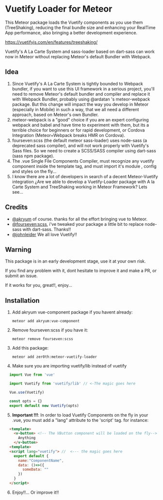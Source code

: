 # Vuetify Loader for Meteor
This Meteor package loads the Vuetify components as you use them (TreeShaking), reducing the final bundle size and enhancing your RealTime App performance, also bringing a better development experience.

https://vuetifyjs.com/en/features/treeshaking/

Vuetify's A La Carte System and sass-loader based on dart-sass can work now in Meteor without replacing Meteor's default Bundler with Webpack.

## Idea 
1. Since Vuetify's A La Carte System is tightly bounded to Webpack bundler, if you want to use this UI framework in a serious project, you'll need to remove Meteor's default bundler and compiler and replace it with Webpack Bundler, probably using @ardatan 's meteor-webpack package. But this change will impact the way you develop in Meteor (especially in Mobile) in such a way, that we all need a different approach, based on Meteor's own Bundler.
2. meteor-webpack is a "good" choice if you are an expert configuring webpack and babel and have time to experiment with them, but its a terrible choice for beginners or for rapid development, or Cordova Integration (Meteor+Webpack breaks HMR on Cordova).
3. fourseven:scss (the default meteor sass-loader) uses node-sass (a deprecated sass compiler), and will not work properly with Vuetify's Sass files. So we need to create a SCSS/SASS compiler using dart-sass (sass npm package).
4. The .vue Single File Components Compiler, must recognize  any vuetify component inside the template tag, and must import it's module , config and styles on the fly...
5. I know there are a lot of developers in search of a decent Meteor-Vuetify integration ¿Are we able to develop a Vuetify-Loader package with A la Carte System and TreeShaking working in Meteor Framework? Lets see... 

## Credits
* [@akryum](https://github.com/Akryum) of course. thanks for all the effort bringing vue to Meteor.
* [@fourseven:scss](https://github.com/Meteor-Community-Packages/meteor-scss), i've tweaked your package a little bit to replace node-sass with dart-sass. Thanks!!
* [@johnleider](https://github.com/johnleider) We all love Vuetify!!

## Warning
This package is in an early development stage, use it at your own risk.

If you find any problem with it, dont hesitate to improve it and make a PR, or submit an issue.

If it works for you, great!!, enjoy...

## Installation

1. Add akryum vue-component package if you havent already: 
   
   `meteor add akryum:vue-component`
2. Remove fourseven:scss if you have it: 
   
   `meteor remove fourseven:scss`
3. Add this package:
   
   `meteor add zer0th:meteor-vuetify-loader`
4. Make sure you are importing vuetify/lib instead of vuetify

```javascript
  import Vue from 'vue'

  import Vuetify from 'vuetify/lib' // <-The magic goes here

  Vue.use(Vuetify)

  const opts = {}
  export default new Vuetify(opts)
```
5. **Important !!!**: In order to load Vuetify Components on the fly in your .vue, you must add a "lang" attribute to the 'script' tag. for instance:
```html
  <template>
    <v-button> <!-- The VButton component will be loaded on the fly-->   
      Anything
    </v-button>    
  <template>    
  <script lang="vuetify"> //  <--- the magic goes here
    export default {
      name:"ComponentName",
      data: ()=>({
        someData: ""
      })
    }
  </script>
```
6. Enjoy!!... Or improve it!!


